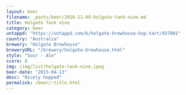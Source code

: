 ```yaml
---
layout: beer
filename: _posts/beer/2016-11-09-holgate-tank-nine.md
title: Holgate Tank nine
category: beer
untappd: "https://untappd.com/b/holgate-brewhouse-hop-tart/937001"
country: "Australia"
brewery: "Holgate Brewhouse"
breweryURL: "/brewery/holgate-brewhouse.html"
style: "Sour - Ale"
score: 8
img: /img/list/holgate-tank-nine.jpeg
beer-date: "2015-04-13"
desc: "Nicely hopped"
permalink: /beer/:title.html
---
```


